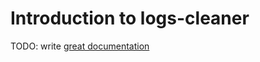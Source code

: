 # Introduction to logs-cleaner

TODO: write [great documentation](http://jacobian.org/writing/what-to-write/)
